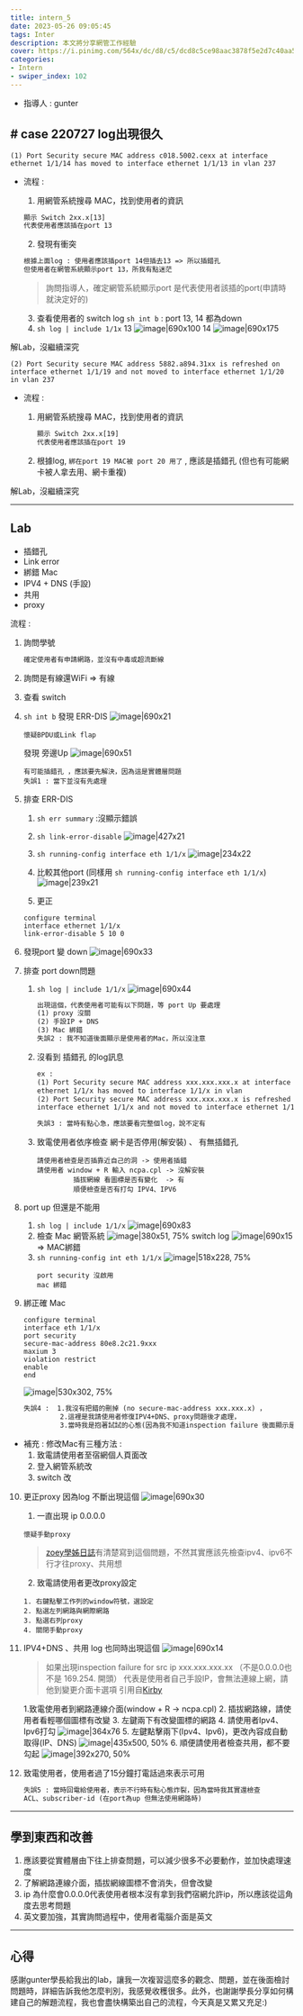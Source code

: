 ```yaml
---
title: intern_5
date: 2023-05-26 09:05:45
tags: Inter
description: 本文將分享網管工作經驗 
cover: https://i.pinimg.com/564x/dc/d8/c5/dcd8c5ce98aac3878f5e2d7c40aa5d3a.jpg
categories:
- Intern
- swiper_index: 102
---
```



- 指導人 : gunter

## \# case 220727 log出現很久

``` ssh
(1) Port Security secure MAC address c018.5002.cexx at interface ethernet 1/1/14 has moved to interface ethernet 1/1/13 in vlan 237
```

- 流程 :
    1. 用網管系統搜尋 MAC，找到使用者的資訊
   
    ```txt
    顯示 Switch 2xx.x[13]
    代表使用者應該插在port 13
    ```

    2. 發現有衝突

    ```txt
    根據上面log : 使用者應該插port 14但插去13 => 所以插錯孔
    但使用者在網管系統顯示port 13，所我有點迷茫
    ```
    >詢問指導人，確定網管系統顯示port 是代表使用者該插的port(申請時就決定好的)

    3. 查看使用者的 switch log
    `sh int b` : port 13, 14 都為down
    4. `sh log | include 1/1x`
13
![image|690x100](inter-5/1.jpg)
14
![image|690x175](inter-5/2.jpg)

解Lab，沒繼續深究

```ssh
(2) Port Security secure MAC address 5882.a894.31xx is refreshed on interface ethernet 1/1/19 and not moved to interface ethernet 1/1/20 in vlan 237
```

- 流程 :
  1. 用網管系統搜尋 MAC，找到使用者的資訊
   
     ```txt
     顯示 Switch 2xx.x[19]
     代表使用者應該插在port 19
     ```
   2. 根據log, `綁在port 19 MAC被 port 20 用了` , 應該是插錯孔 (但也有可能網卡被人拿去用、網卡重複)

解Lab，沒繼續深究

---

## Lab

- 插錯孔
- Link error
- 綁錯 Mac
- IPV4 + DNS (手設)
- 共用
- proxy
  
流程 :

1. 詢問學號

    ```txt
    確定使用者有申請網路，並沒有中毒或超流斷線
    ```

2. 詢問是有線還WiFi => 有線
3. 查看 switch
4. `sh int b`
   發現 ERR-DIS 
   ![image|690x21](inter-5/3.jpg)
   ```
   懷疑BPDU或Link flap
   ```
   發現 旁邊Up
  ![image|690x51](inter-5/4.jpg)
   ```
   有可能插錯孔 ，應該要先解決，因為這是實體層問題 
   失誤1 : 當下並沒有先處理
   ```
5.  排查 ERR-DIS
    1. `sh err summary` :沒顯示錯誤
    2. `sh link-error-disable` 
   ![image|427x21](inter-5/5.jpg)
    
    3. `sh running-config interface eth 1/1/x`
    ![image|234x22](inter-5/6.jpg)
    
    4. 比較其他port  (同樣用 `sh running-config interface eth 1/1/x`)
    ![image|239x21](inter-5/7.jpg)

    5. 更正 
    ```ssh
    configure terminal
    interface ethernet 1/1/x
    link-error-disable 5 10 0
    ```
6. 發現port 變 down
   ![image|690x33](inter-5/8.jpg)

7. 排查 port down問題 
   1. `sh log | include 1/1/x`
    ![image|690x44](inter-5/9.jpg)
      ```txt
      出現這個，代表使用者可能有以下問題，等 port Up 要處理
      (1) proxy 沒關
      (2) 手設IP + DNS
      (3) Mac 綁錯
      失誤2 : 我不知道後面顯示是使用者的Mac，所以沒注意
      ```
    2. 沒看到 插錯孔 的log訊息
       ```txt
       ex : 
       (1) Port Security secure MAC address xxx.xxx.xxx.x at interface 
       ethernet 1/1/x has moved to interface 1/1/x in vlan 
       (2) Port Security secure MAC address xxx.xxx.xxx.x is refreshed on 
       interface ethernet 1/1/x and not moved to interface ethernet 1/1/x in vlan 
       
       失誤3 : 當時有點心急，應該要看完整個log，說不定有       
       ```
    3. 致電使用者依序檢查 網卡是否停用(解安裝) 、 有無插錯孔
       ```
       請使用者檢查是否插靠近自己的洞 -> 使用者插錯
       請使用者 window + R 輸入 ncpa.cpl -> 沒解安裝
                插拔網線 看圖標是否有變化  -> 有
                順便檢查是否有打勾 IPV4、IPV6
       ```
  8. port up 但還是不能用 
     1. `sh log | include 1/1/x`
     ![image|690x83](inter-5/10.jpg)
     2. 檢查 Mac
    網管系統
    ![image|380x51, 75%](inter-5/11.jpg)
    switch log
    ![image|690x15](inter-5/12.jpg)
    => MAC綁錯
     3. `sh running-config int eth 1/1/x`
       ![image|518x228, 75%](inter-5/13.jpg)
        ```
        port security 沒啟用
        mac 綁錯
        ```
9. 綁正確 Mac
    ```ssh
    configure terminal
    interface eth 1/1/x
    port security
    secure-mac-address 80e8.2c21.9xxx
    maxium 3
    violation restrict
    enable 
    end
    ```
    
    ![image|530x302, 75%](inter-5/14.jpg)
    ```txt
    失誤4 :  1.我沒有把錯的刪掉 (no secure-mac-address xxx.xxx.x) ，
             2.這裡是我請使用者修復IPV4+DNS、proxy問題後才處理，
             3.當時我是抱著試試的心態(因為我不知道inspection failure 後面顯示是正確Mac)
    ```
- 補充 : 
 修改Mac有三種方法 : 
   1. 致電請使用者至宿網個人頁面改
   2. 登入網管系統改
   3. switch 改 

10. 更正proxy 
     因為log 不斷出現這個
    ![image|690x30](inter-5/15jpg)
    1. 一直出現 ip 0.0.0.0
     ```
     懷疑手動proxy
     ```
    >[zoey學姊日誌](https://discourse.dorm.ccu.edu.tw/t/topic/410?u=ken)有清楚寫到這個問題，不然其實應該先檢查ipv4、ipv6不行才往proxy、共用想

    2. 致電請使用者更改proxy設定
    ```
    1. 右鍵點擊工作列的window符號，選設定
    2. 點選左列網路與網際網路
    3. 點選右列proxy
    4. 關閉手動proxy
    ```
11. IPV4+DNS 、共用
  log 也同時出現這個
![image|690x14](inter-5/16.jpg)

    >如果出現inspection failure for src ip xxx.xxx.xxx.xx
（不是0.0.0.0也不是 169.254. 開頭）
代表是使用者自己手設IP，會無法連線上網，請他到變更介面卡選項
 引用自[Kirby](https://discourse.dorm.ccu.edu.tw/t/topic/609?u=ken)

    1.致電使用者到網路連線介面(window + R -> ncpa.cpl)
    2. 插拔網路線，請使用者看輕哪個圖標有改變
    3. 左鍵兩下有改變圖標的網路
    4. 請使用者Ipv4、Ipv6打勾
      ![image|364x76](inter-5/17.jpg)
    5. 左鍵點擊兩下(Ipv4、Ipv6)，更改內容成自動取得(IP、DNS)
   ![image|435x500, 50%](inter-5/18.jpg)
    6. 順便請使用者檢查共用，都不要勾起
    ![image|392x270, 50%](inter-5/19.jpg)

1.  致電使用者，使用者過了15分鐘打電話過來表示可用
    ```txt
    失誤5 : 當時回電給使用者，表示不行時有點心態炸裂，因為當時我其實還檢查 
    ACL、subscriber-id (在port為up 但無法使用網路時)
    ```

---
## 學到東西和改善
1. 應該要從實體層由下往上排查問題，可以減少很多不必要動作，並加快處理速度
2. 了解網路連線介面，插拔網線圖標不會消失，但會改變
3. ip 為什麼會0.0.0.0代表使用者根本沒有拿到我們宿網允許ip，所以應該從這角度去思考問題
4. 英文要加強，其實詢問過程中，使用者電腦介面是英文

---
## 心得
感謝gunter學長給我出的lab，讓我一次複習這麼多的觀念、問題，並在後面檢討問題時，詳細告訴我他怎麼判別，我感覺收穫很多。此外，也謝謝學長分享如何構建自己的解題流程，我也會盡快構築出自己的流程，今天真是又累又充足:)